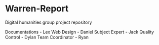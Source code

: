 # Warren-Report
Digital humanities group project repository 

Documentations - Lex
Web Design - Daniel 
Subject Expert - Jack
Quality Control - Dylan
Team Coordinator - Ryan
